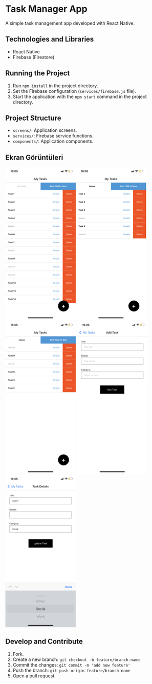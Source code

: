 # Task Manager App
A simple task management app developed with React Native.

## Technologies and Libraries
- React Native
- Firebase (Firestore)

## Running the Project
1. Run `npm install` in the project directory.
2. Set the Firebase configuration (`services/firebase.js` file).
3. Start the application with the `npm start` command in the project directory.

## Project Structure
- `screens/`: Application screens.
- `services/`: Firebase service functions.
- `components/`: Application components.

## Ekran Görüntüleri
<img src="assets/screenshots/screenshot_1.PNG" width="220" alt="Screenshot 1"><img src="assets/screenshots/screenshot_2.PNG" width="220" alt="Screenshot 2">
<img src="assets/screenshots/screenshot_3.PNG" width="220" alt="Screenshot 3">
<img src="assets/screenshots/screenshot_4.PNG" width="220" alt="Screenshot 4">
<img src="assets/screenshots/screenshot_5.PNG" width="220" alt="Screenshot 5">

## Develop and Contribute
1. Fork.
2. Create a new branch: `git checkout -b feature/branch-name`
3. Commit the changes: `git commit -m 'add new feature'`
4. Push the branch: `git push origin feature/branch-name`
5. Open a pull request.
